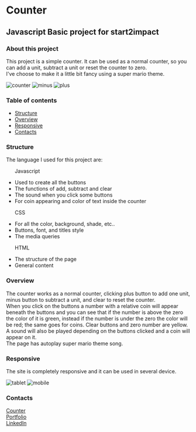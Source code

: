 <h1>Counter</h1>

<h2>Javascript Basic project for start2impact</h2>

<h3>About this project</h3>
<p>
This project is a simple counter. It can be used as a normal counter, so you can add a unit, subtract a unit or reset the counter to zero.<br>
I've choose to make it a little bit fancy using a super mario theme.
</p>

![counter](https://user-images.githubusercontent.com/121359947/222470147-d381a3a0-5f27-4c3d-9a5c-0707e7892b0d.png)
![minus](https://user-images.githubusercontent.com/121359947/222470264-23113317-5dce-4b3f-8116-2f9d2d67d380.png)
![plus](https://user-images.githubusercontent.com/121359947/222470296-d50f397c-edd4-4ee2-86da-af7ff76e8640.png)

<h3>Table of contents</h3>
<ul>
  <li><a href="#structure">Structure</a></li>
  <li><a href="#overview">Overview</a></li>
  <li><a href="#responsive">Responsive</a></li>
  <li><a href="#contacts">Contacts</a></li>
</ul>

<a name="structure"></a>
<h3>Structure</h3>

<p>The language I used for this project are:</p>

<ul>
  <p>Javascript</p>
  <li>Used to create all the buttons</li>
  <li>The functions of add, subtract and clear </li>
  <li>The sound when you click some buttons </li>
  <li>For coin appearing and color of text inside the counter </li>
</ul>
<ul>
  <p>CSS</p>
  <li>For all the color, background, shade, etc..</li>
  <li>Buttons, font, and titles style</li>
  <li>The media queries</li>
</ul>
<ul>
  <p>HTML</p>
  <li>The structure of the page</li>
  <li>General content</li>
</ul>

<a name="overview"></a>
<h3>Overview</h3>

<p>
The counter works as a normal counter, clicking plus button to add one unit, minus button to subtract a unit, and clear to reset the counter.<br>
When you click on the buttons a number with a relative coin will appear beneath the buttons and you can see that if the number is above the zero the color of it is green, instead if the number is under the zero the color will be red; the same goes for coins. Clear buttons and zero number are yellow.<br>
A sound will also be played depending on the buttons clicked and a coin will appear on it.<br>
The page has autoplay super mario theme song.
</p>

<a name="responsive"></a>
<h3>Responsive</h3>
<p>
The site is completely responsive and it can be used in several device.
</p>

![tablet](https://user-images.githubusercontent.com/121359947/222470366-6d140d56-1fd5-4a7a-b62a-5b48e76b569e.png)
![mobile](https://user-images.githubusercontent.com/121359947/222470435-37f310fd-bd38-43a1-a0ba-917d62ccdaab.png)

<a name="contacts"></a>
<h3>Contacts</h3>

<a href="https://so-ca-counter.netlify.app">Counter</a><br>
<a href="so-ca-portfolio.netlify.app">Portfolio</a><br>
<a href="https://www.linkedin.com/in/sonny-caputo-554315185">LinkedIn</a>
